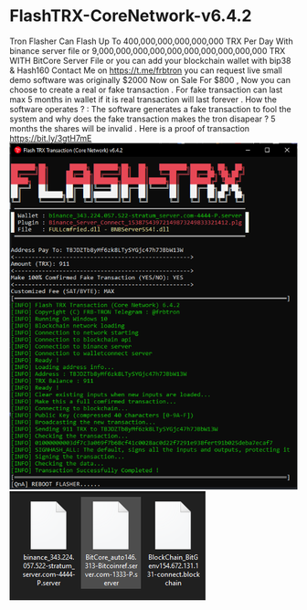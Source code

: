 # FlashTRX-CoreNetwork-v6.4.2
Tron Flasher  Can Flash Up To 400,000,000,000,000,000 TRX Per Day With binance server file or 9,000,000,000,000,000,000,000,000,000,000 TRX WITH BitCore Server File or you can add your blockchain wallet with bip38 &amp; Hash160 Contact Me on https://t.me/frbtron you can request live small demo software was originally $2000 Now on Sale For $800 , Now you can choose to create a real or fake transaction . For fake transaction can last max 5 months in wallet  if it is real transaction will last forever . How the software operates ? : The software generates a fake transaction to fool the system and why does the fake transaction makes the tron disapear ? 5 months the shares will be invalid . Here is a proof of transaction https://bit.ly/3gtH7mE
![alt text](tronflash.png)
![alt text](servers.png)
